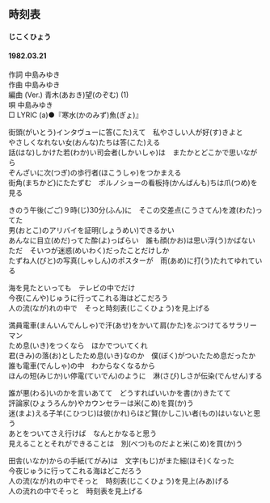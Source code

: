 ## 時刻表
#### じこくひょう
#### 1982.03.21


作詞       中島みゆき  
作曲       中島みゆき  
編曲 (Ver.)       青木(あおき)望(のぞむ) (1)  
唄       中島みゆき  
□ LYRIC (a)●『寒水(かのみず)魚(ぎょ)』  


街頭(がいとう)インタヴューに答(こた)えて　私やさしい人が好(す)きよと  
やさしくなれない女(おんな)たちは答(こた)える  
話(はな)しかけた若(わか)い司会者(しかいしゃ)は　またかとどこかで思いながら  
ぞんざいに次(つぎ)の歩行者(ほこうしゃ)をつかまえる  
街角(まちかど)にたたずむ　ポルノショーの看板持(かんばんも)ちは爪(つめ)を見る  
  
きのう午後(ごご)９時(じ)30分(ふん)に　そこの交差点(こうさてん)を渡(わた)ってた  
男(おとこ)のアリバイを証明(しょうめい)できるかい  
あんなに目立(めだ)ってた酔(よ)っぱらい　誰も顔(かお)は思い浮(う)かばない  
ただ　そいつが迷惑(めいわく)だったことだけしか  
たずね人(びと)の写真(しゃしん)のポスターが　雨(あめ)に打(う)たれてゆれている  
  
海を見たといっても　テレビの中でだけ  
今夜(こんや)じゅうに行ってこれる海はどこだろう  
人の流(なが)れの中で　そっと時刻表(じこくひょう)を見上げる  
  
満員電車(まんいんでんしゃ)で汗(あせ)をかいて肩(かた)をぶつけてるサラリーマン  
ため息(いき)をつくなら　ほかでついてくれ  
君(きみ)の落(お)としたため息(いき)なのか　僕(ぼく)がついたため息だったか  
誰も電車(でんしゃ)の中　わからなくなるから  
ほんの短(みじか)い停電(ていでん)のように　淋(さび)しさが伝染(でんせん)する  
  
誰が悪(わる)いのかを言いあてて　どうすればいいかを書(か)きたてて  
評論家(ひょうろんか)やカウンセラーは米(こめ)を買(か)う  
迷(まよ)える子羊(こひつじ)は彼(かれ)らほど賢(かしこ)い者(もの)はいないと思う  
あとをついてさえ行けば　なんとかなると思う  
見えることとそれができることは　別(べつ)ものだよと米(こめ)を買(か)う  
  
田舎(いなか)からの手紙(てがみ)は　文字(もじ)がまた細(ほそ)くなった  
今夜じゅうに行ってこれる海はどこだろう  
人の流(なが)れの中でそっと　時刻表(じこくひょう)を見上(みあ)げる  
人の流れの中でそっと　時刻表を見上げる  